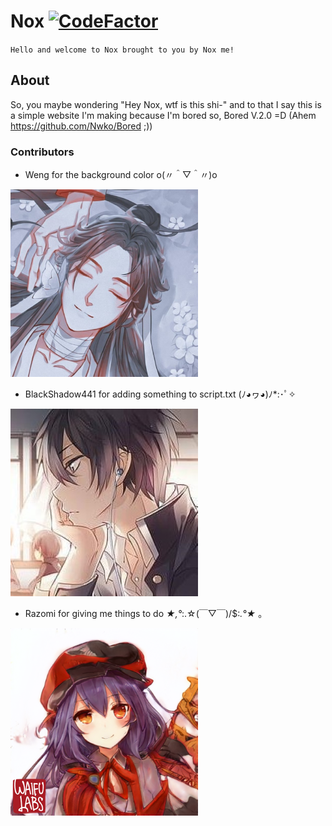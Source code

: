# Nox [![CodeFactor](https://www.codefactor.io/repository/github/nwko/nox/badge)](https://www.codefactor.io/repository/github/nwko/nox)

`Hello and welcome to Nox brought to you by Nox me!`

## About

So, you maybe wondering "Hey Nox, wtf is this shi-" and to that I say this is a simple website I'm making because I'm bored so, Bored V.2.0 =D (Ahem <https://github.com/Nwko/Bored> ;))

### Contributors

- Weng for the background color o(〃＾▽＾〃)o

![Weng](assets/Weng.png)

- BlackShadow441 for adding something to script.txt (ﾉ◕ヮ◕)ﾉ*:･ﾟ✧

![BlackShadow441](assets/BlackShadow441.jpg)

- Razomi for giving me things to do *★,°*:.☆(￣▽￣)/$:*.°★* 。

![Razomi](assets/Razomi.png)
